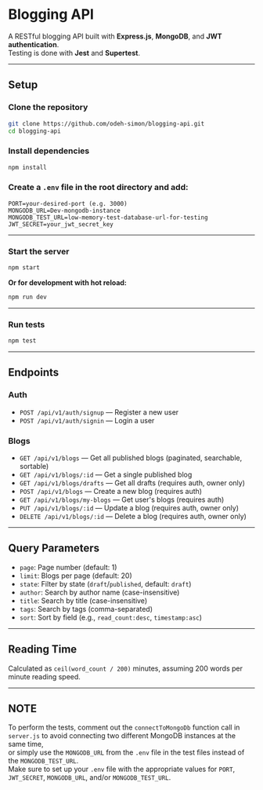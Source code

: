 # Blogging API

A RESTful blogging API built with **Express.js**, **MongoDB**, and **JWT authentication**.  
Testing is done with **Jest** and **Supertest**.

---

## Setup

### Clone the repository

```sh
git clone https://github.com/odeh-simon/blogging-api.git
cd blogging-api
```

### Install dependencies

```sh
npm install
```

### Create a `.env` file in the root directory and add:

```
PORT=your-desired-port (e.g. 3000)
MONGODB_URL=Dev-mongodb-instance
MONGODB_TEST_URL=low-memory-test-database-url-for-testing
JWT_SECRET=your_jwt_secret_key
```

---

### Start the server

```sh
npm start
```

**Or for development with hot reload:**

```sh
npm run dev
```

---

### Run tests

```sh
npm test
```

---

## Endpoints

### Auth

- `POST /api/v1/auth/signup` — Register a new user  
- `POST /api/v1/auth/signin` — Login a user  

### Blogs

- `GET /api/v1/blogs` — Get all published blogs (paginated, searchable, sortable)  
- `GET /api/v1/blogs/:id` — Get a single published blog  
- `GET /api/v1/blogs/drafts` — Get all drafts (requires auth, owner only)  
- `POST /api/v1/blogs` — Create a new blog (requires auth)  
- `GET /api/v1/blogs/my-blogs` — Get user's blogs (requires auth)  
- `PUT /api/v1/blogs/:id` — Update a blog (requires auth, owner only)  
- `DELETE /api/v1/blogs/:id` — Delete a blog (requires auth, owner only)  

---

## Query Parameters

- `page`: Page number (default: 1)  
- `limit`: Blogs per page (default: 20)  
- `state`: Filter by state (`draft`/`published`, default: `draft`)  
- `author`: Search by author name (case-insensitive)  
- `title`: Search by title (case-insensitive)  
- `tags`: Search by tags (comma-separated)  
- `sort`: Sort by field (e.g., `read_count:desc`, `timestamp:asc`)  

---

## Reading Time

Calculated as `ceil(word_count / 200)` minutes, assuming 200 words per minute reading speed.

---

## NOTE

To perform the tests, comment out the `connectToMongoDb` function call in `server.js` to avoid connecting two different MongoDB instances at the same time,  
or simply use the `MONGODB_URL` from the `.env` file in the test files instead of the `MONGODB_TEST_URL`.  
Make sure to set up your `.env` file with the appropriate values for `PORT`, `JWT_SECRET`, `MONGODB_URL`, and/or `MONGODB_TEST_URL`.